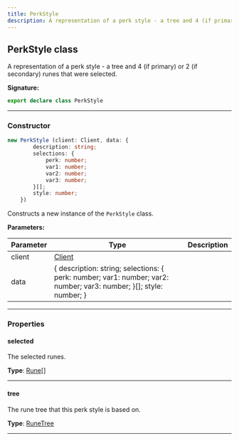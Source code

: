 ```yaml
---
title: PerkStyle
description: A representation of a perk style - a tree and 4 (if primary) or 2 (if secondary) runes that were selected.
---
```


## PerkStyle class

A representation of a perk style - a tree and 4 (if primary) or 2 (if secondary) runes that were selected.

**Signature:**

```ts
export declare class PerkStyle 
```

---

### Constructor

```ts
new PerkStyle (client: Client, data: {
        description: string;
        selections: {
            perk: number;
            var1: number;
            var2: number;
            var3: number;
        }[];
        style: number;
    })
```

Constructs a new instance of the `PerkStyle` class.

**Parameters:**

| Parameter | Type | Description |
| --------- | ---- | ----------- |
| client | [Client](/shieldbow/api/Client.html) |  |
| data | {         description: string;         selections: {             perk: number;             var1: number;             var2: number;             var3: number;         }[];         style: number;     } |  |
---

### Properties

#### selected

The selected runes.



**Type**: [Rune](/shieldbow/api/Rune.html)[]

---

#### tree

The rune tree that this perk style is based on.



**Type**: [RuneTree](/shieldbow/api/RuneTree.html)

---

